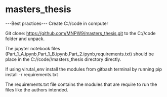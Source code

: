 # masters_thesis

---Best practices---
Create C://code in computer

Git clone: https://github.com/MNPW9/masters_thesis.git
to the C://code folder and unpack. 

The jupyter notebook files (Part_1_A.ipynb,Part_1_B.ipynb,Part_2.ipynb,requirements.txt) should be place in the C://code//masters_thesis
directory directly. 

If using virutal_env install the modules from gitbash terminal by running 
pip install -r requirements.txt

The requirements.txt file contains the modules that are require to run the files like the authors intended. 
